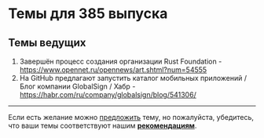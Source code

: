 # Темы для 385 выпуска

## Темы ведущих

1. Завершён процесс создания организации Rust Foundation - https://www.opennet.ru/opennews/art.shtml?num=54555
1. На GitHub предлагают запустить каталог мобильных приложений / Блог компании GlobalSign / Хабр - https://habr.com/ru/company/globalsign/blog/541306/

---

Если есть желание можно [предложить](themes_from_listeners.md) тему, но пожалуйста, убедитесь, что ваши темы соответствуют нашим **[рекомендациям](Recommendations_for_the_proposed_topics.md)**.

